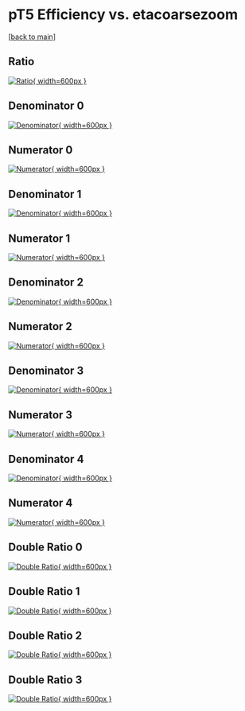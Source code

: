 # pT5 Efficiency vs. etacoarsezoom

[[back to main](./)]



## Ratio

[![Ratio](../mtv/var/pT5_xtr_321_0_eff_etacoarsezoom.png){ width=600px }](../mtv/var/pT5_xtr_321_0_eff_etacoarsezoom.pdf)

## Denominator 0

[![Denominator](../mtv/den/pT5_xtr_321_0_eff_etacoarsezoom_den0.png){ width=600px }](../mtv/den/pT5_xtr_321_0_eff_etacoarsezoom_den0.pdf)

## Numerator 0

[![Numerator](../mtv/num/pT5_xtr_321_0_eff_etacoarsezoom_num0.png){ width=600px }](../mtv/num/pT5_xtr_321_0_eff_etacoarsezoom_num0.pdf)

## Denominator 1

[![Denominator](../mtv/den/pT5_xtr_321_0_eff_etacoarsezoom_den1.png){ width=600px }](../mtv/den/pT5_xtr_321_0_eff_etacoarsezoom_den1.pdf)

## Numerator 1

[![Numerator](../mtv/num/pT5_xtr_321_0_eff_etacoarsezoom_num1.png){ width=600px }](../mtv/num/pT5_xtr_321_0_eff_etacoarsezoom_num1.pdf)

## Denominator 2

[![Denominator](../mtv/den/pT5_xtr_321_0_eff_etacoarsezoom_den2.png){ width=600px }](../mtv/den/pT5_xtr_321_0_eff_etacoarsezoom_den2.pdf)

## Numerator 2

[![Numerator](../mtv/num/pT5_xtr_321_0_eff_etacoarsezoom_num2.png){ width=600px }](../mtv/num/pT5_xtr_321_0_eff_etacoarsezoom_num2.pdf)

## Denominator 3

[![Denominator](../mtv/den/pT5_xtr_321_0_eff_etacoarsezoom_den3.png){ width=600px }](../mtv/den/pT5_xtr_321_0_eff_etacoarsezoom_den3.pdf)

## Numerator 3

[![Numerator](../mtv/num/pT5_xtr_321_0_eff_etacoarsezoom_num3.png){ width=600px }](../mtv/num/pT5_xtr_321_0_eff_etacoarsezoom_num3.pdf)

## Denominator 4

[![Denominator](../mtv/den/pT5_xtr_321_0_eff_etacoarsezoom_den4.png){ width=600px }](../mtv/den/pT5_xtr_321_0_eff_etacoarsezoom_den4.pdf)

## Numerator 4

[![Numerator](../mtv/num/pT5_xtr_321_0_eff_etacoarsezoom_num4.png){ width=600px }](../mtv/num/pT5_xtr_321_0_eff_etacoarsezoom_num4.pdf)

## Double Ratio 0

[![Double Ratio](../mtv/ratio/pT5_xtr_321_0_eff_etacoarsezoom_ratio0.png){ width=600px }](../mtv/ratio/pT5_xtr_321_0_eff_etacoarsezoom_ratio0.pdf)

## Double Ratio 1

[![Double Ratio](../mtv/ratio/pT5_xtr_321_0_eff_etacoarsezoom_ratio1.png){ width=600px }](../mtv/ratio/pT5_xtr_321_0_eff_etacoarsezoom_ratio1.pdf)

## Double Ratio 2

[![Double Ratio](../mtv/ratio/pT5_xtr_321_0_eff_etacoarsezoom_ratio2.png){ width=600px }](../mtv/ratio/pT5_xtr_321_0_eff_etacoarsezoom_ratio2.pdf)

## Double Ratio 3

[![Double Ratio](../mtv/ratio/pT5_xtr_321_0_eff_etacoarsezoom_ratio3.png){ width=600px }](../mtv/ratio/pT5_xtr_321_0_eff_etacoarsezoom_ratio3.pdf)

